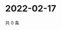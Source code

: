 # 2022-02-17

共 0 条

<!-- BEGIN WEIBO -->
<!-- 最后更新时间 Thu Feb 17 2022 16:16:55 GMT+0800 (China Standard Time) -->

<!-- END WEIBO -->
